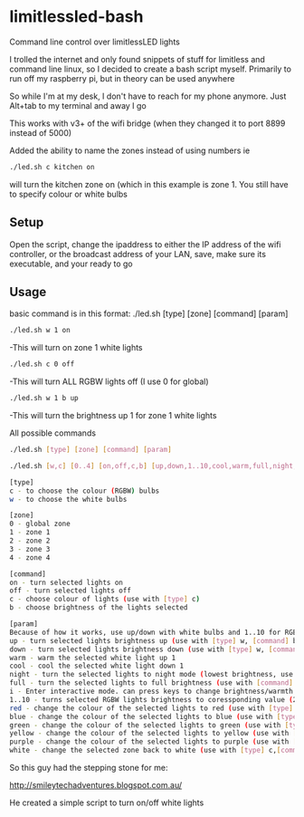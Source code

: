 limitlessled-bash
=================

Command line control over limitlessLED lights

I trolled the internet and only found snippets of stuff for limitless and command line linux,
so I decided to create a bash script myself. Primarily to run off my raspberry pi, but in theory can be used anywhere

So while I'm at my desk, I don't have to reach for my phone anymore. Just Alt+tab to my terminal and away I go

This works with v3+ of the wifi bridge (when they changed it to port 8899 instead of 5000)

Added the ability to name the zones instead of using numbers
ie
```bash
./led.sh c kitchen on
```
will turn the kitchen zone on (which in this example is zone 1. You still have to specify colour or white bulbs

## Setup
Open the script, change the ipaddress to either the IP address of the wifi controller, or the broadcast address of your LAN, save, make sure its executable, and your ready to go

## Usage
basic command is in this format: ./led.sh [type] [zone] [command] [param]
```bash
./led.sh w 1 on
```
-This will turn on zone 1 white lights
```bash
./led.sh c 0 off
```
-This will turn ALL RGBW lights off (I use 0 for global)
```bash
./led.sh w 1 b up
```
-This will turn the brightness up 1 for zone 1 white lights


All possible commands
```bash
./led.sh [type] [zone] [command] [param]

./led.sh [w,c] [0..4] [on,off,c,b] [up,down,1..10,cool,warm,full,night,red,blue,green,yellow,purple,orange,pink,white]

[type]
c - to choose the colour (RGBW) bulbs
w - to choose the white bulbs

[zone]
0 - global zone
1 - zone 1
2 - zone 2
3 - zone 3
4 - zone 4

[command]
on - turn selected lights on
off - turn selected lights off
c - choose colour of lights (use with [type] c)
b - choose brightness of the lights selected

[param]
Because of how it works, use up/down with white bulbs and 1..10 for RGBW bulb brightness
up - turn selected lights brightness up (use with [type] w, [command] b)
down - turn selected lights brightness down (use with [type] w, [command] b)
warm - warm the selected white light up 1
cool - cool the selected white light down 1
night - turn the selected lights to night mode (lowest brightness, use with [command] b)
full - turn the selected lights to full brightness (use with [command] b)
i - Enter interactive mode. can press keys to change brightness/warmth of white lights without having to enter a new cli command. Use with white lights only (use with [type] w, [command] b)
1..10 - turns selected RGBW lights brightness to coressponding value (2 = 20% etc)(use with [type] c, [command] b)
red - change the colour of the selected lights to red (use with [type] c, [command] c)
blue - change the colour of the selected lights to blue (use with [type] c, [command] c)
green - change the colour of the selected lights to green (use with [type] c, [command] c)
yellow - change the colour of the selected lights to yellow (use with [type] c, [command] c)
purple - change the colour of the selected lights to purple (use with [type] c, [command] c)
white - change the selected zone back to white (use with [type] c,[command] c)
```

So this guy had the stepping stone for me:

http://smileytechadventures.blogspot.com.au/

He created a simple script to turn on/off white lights
